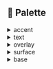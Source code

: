 ## 🎨 Palette

<details>
<summary>accent</summary>
<table align="center">
<tr>
<th>Preview</th>
<th>Variable</th>
<th>Hex</th>
<th>RGB</th>
<th>HSL</th>
</tr>
<tr>
<td><img src="assets/palette/accent-rosewater.png" alt="rosewater"></td>
<td><code>rosewater</code></td>
<td><code>#f2d3d3</code></td>
<td><code>242,211,211</code></td>
<td><code>0,54,89</code></td>
</tr>
<tr>
<td><img src="assets/palette/accent-flamingo.png" alt="flamingo"></td>
<td><code>flamingo</code></td>
<td><code>#f4a2a2</code></td>
<td><code>244,162,162</code></td>
<td><code>0,79,80</code></td>
</tr>
<tr>
<td><img src="assets/palette/accent-pink.png" alt="pink"></td>
<td><code>pink</code></td>
<td><code>#d58ac5</code></td>
<td><code>213,138,197</code></td>
<td><code>313,47,69</code></td>
</tr>
<tr>
<td><img src="assets/palette/accent-mauve.png" alt="mauve"></td>
<td><code>mauve</code></td>
<td><code>#ac7bd9</code></td>
<td><code>172,123,217</code></td>
<td><code>271,55,67</code></td>
</tr>
<tr>
<td><img src="assets/palette/accent-red.png" alt="red"></td>
<td><code>red</code></td>
<td><code>#e57474</code></td>
<td><code>229,116,116</code></td>
<td><code>0,68,68</code></td>
</tr>
<tr>
<td><img src="assets/palette/accent-maroon.png" alt="maroon"></td>
<td><code>maroon</code></td>
<td><code>#c15d5d</code></td>
<td><code>193,93,93</code></td>
<td><code>0,45,56</code></td>
</tr>
<tr>
<td><img src="assets/palette/accent-peach.png" alt="peach"></td>
<td><code>peach</code></td>
<td><code>#d68a60</code></td>
<td><code>214,138,96</code></td>
<td><code>21,59,61</code></td>
</tr>
<tr>
<td><img src="assets/palette/accent-yellow.png" alt="yellow"></td>
<td><code>yellow</code></td>
<td><code>#e5c76b</code></td>
<td><code>229,199,107</code></td>
<td><code>45,70,66</code></td>
</tr>
<tr>
<td><img src="assets/palette/accent-green.png" alt="green"></td>
<td><code>green</code></td>
<td><code>#8ccf7e</code></td>
<td><code>140,207,126</code></td>
<td><code>110,46,65</code></td>
</tr>
<tr>
<td><img src="assets/palette/accent-teal.png" alt="teal"></td>
<td><code>teal</code></td>
<td><code>#6cbf99</code></td>
<td><code>108,191,153</code></td>
<td><code>153,39,59</code></td>
</tr>
<tr>
<td><img src="assets/palette/accent-sky.png" alt="sky"></td>
<td><code>sky</code></td>
<td><code>#78c5d6</code></td>
<td><code>120,197,214</code></td>
<td><code>191,53,65</code></td>
</tr>
<tr>
<td><img src="assets/palette/accent-sapphire.png" alt="sapphire"></td>
<td><code>sapphire</code></td>
<td><code>#5aa0d8</code></td>
<td><code>90,160,216</code></td>
<td><code>207,62,60</code></td>
</tr>
<tr>
<td><img src="assets/palette/accent-blue.png" alt="blue"></td>
<td><code>blue</code></td>
<td><code>#67b0e8</code></td>
<td><code>103,176,232</code></td>
<td><code>206,74,66</code></td>
</tr>
<tr>
<td><img src="assets/palette/accent-lavender.png" alt="lavender"></td>
<td><code>lavender</code></td>
<td><code>#9a81d5</code></td>
<td><code>154,129,213</code></td>
<td><code>258,50,67</code></td>
</tr>
</table></details>
<details>
<summary>text</summary>
<table align="center">
<tr>
<th>Preview</th>
<th>Variable</th>
<th>Hex</th>
<th>RGB</th>
<th>HSL</th>
</tr>
<tr>
<td><img src="assets/palette/text-text.png" alt="text"></td>
<td><code>text</code></td>
<td><code>#dadada</code></td>
<td><code>218,218,218</code></td>
<td><code>0,0,85</code></td>
</tr>
<tr>
<td><img src="assets/palette/text-subtext1.png" alt="subtext1"></td>
<td><code>subtext1</code></td>
<td><code>#b3b9b8</code></td>
<td><code>179,185,184</code></td>
<td><code>170,4,71</code></td>
</tr>
<tr>
<td><img src="assets/palette/text-subtext0.png" alt="subtext0"></td>
<td><code>subtext0</code></td>
<td><code>#a1a7a6</code></td>
<td><code>161,167,166</code></td>
<td><code>170,3,64</code></td>
</tr>
</table></details>
<details>
<summary>overlay</summary>
<table align="center">
<tr>
<th>Preview</th>
<th>Variable</th>
<th>Hex</th>
<th>RGB</th>
<th>HSL</th>
</tr>
<tr>
<td><img src="assets/palette/overlay-overlay2.png" alt="overlay2"></td>
<td><code>overlay2</code></td>
<td><code>#5c6268</code></td>
<td><code>92,98,104</code></td>
<td><code>210,6,38</code></td>
</tr>
<tr>
<td><img src="assets/palette/overlay-overlay1.png" alt="overlay1"></td>
<td><code>overlay1</code></td>
<td><code>#4b5157</code></td>
<td><code>75,81,87</code></td>
<td><code>210,7,32</code></td>
</tr>
<tr>
<td><img src="assets/palette/overlay-overlay0.png" alt="overlay0"></td>
<td><code>overlay0</code></td>
<td><code>#3a4045</code></td>
<td><code>58,64,69</code></td>
<td><code>207,9,25</code></td>
</tr>
</table></details>
<details>
<summary>surface</summary>
<table align="center">
<tr>
<th>Preview</th>
<th>Variable</th>
<th>Hex</th>
<th>RGB</th>
<th>HSL</th>
</tr>
<tr>
<td><img src="assets/palette/surface-surface2.png" alt="surface2"></td>
<td><code>surface2</code></td>
<td><code>#31363a</code></td>
<td><code>49,54,58</code></td>
<td><code>207,8,21</code></td>
</tr>
<tr>
<td><img src="assets/palette/surface-surface1.png" alt="surface1"></td>
<td><code>surface1</code></td>
<td><code>#292e32</code></td>
<td><code>41,46,50</code></td>
<td><code>207,10,18</code></td>
</tr>
<tr>
<td><img src="assets/palette/surface-surface0.png" alt="surface0"></td>
<td><code>surface0</code></td>
<td><code>#232a2d</code></td>
<td><code>35,42,45</code></td>
<td><code>198,13,16</code></td>
</tr>
</table></details>
<details>
<summary>base</summary>
<table align="center">
<tr>
<th>Preview</th>
<th>Variable</th>
<th>Hex</th>
<th>RGB</th>
<th>HSL</th>
</tr>
<tr>
<td><img src="assets/palette/base-base.png" alt="base"></td>
<td><code>base</code></td>
<td><code>#141b1e</code></td>
<td><code>20,27,30</code></td>
<td><code>198,20,10</code></td>
</tr>
<tr>
<td><img src="assets/palette/base-mantle.png" alt="mantle"></td>
<td><code>mantle</code></td>
<td><code>#0f1518</code></td>
<td><code>15,21,24</code></td>
<td><code>200,23,8</code></td>
</tr>
<tr>
<td><img src="assets/palette/base-crust.png" alt="crust"></td>
<td><code>crust</code></td>
<td><code>#0a0f11</code></td>
<td><code>10,15,17</code></td>
<td><code>197,26,5</code></td>
</tr>
</table></details>
